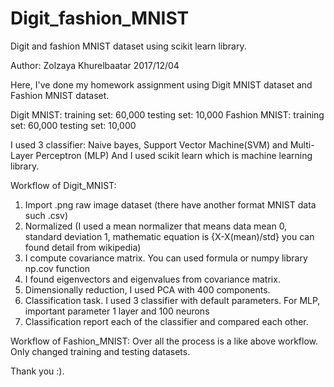 # Digit_fashion_MNIST
Digit and fashion MNIST dataset using scikit learn library. 

Author: Zolzaya Khurelbaatar 2017/12/04

Here, I've done my homework assignment using Digit MNIST dataset and Fashion MNIST dataset. 

Digit MNIST: training set: 60,000 testing set: 10,000
Fashion MNIST: training set: 60,000 testing set: 10,000 

I used 3 classifier: Naive bayes, Support Vector Machine(SVM) and Multi-Layer Perceptron (MLP)
And I used scikit learn which is machine learning library. 

Workflow of Digit_MNIST:
1. Import .png raw image dataset (there have another format MNIST data such .csv)
2. Normalized (I used a mean normalizer that means data mean 0, standard deviation 1,
mathematic equation is  {X-X(mean)/std} you can found detail from wikipedia)
3. I compute covariance matrix. You can used formula or numpy library np.cov function
4. I found eigenvectors and eigenvalues from covariance matrix. 
5. Dimensionally reduction, I used PCA with 400 components. 
6. Classification task. I used 3 classifier with default parameters. For MLP, important parameter 1 layer and 100 neurons
7. Classification report each of the classifier and compared each other. 

Workflow of Fashion_MNIST:
Over all the process is a like above workflow. Only changed training and testing datasets. 

Thank you :). 
 



